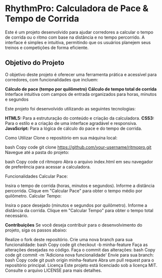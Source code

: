 # RhythmPro: Calculadora de Pace & Tempo de Corrida
Este é um projeto desenvolvido para ajudar corredores a calcular o tempo de corrida ou o ritmo com base na distância e no tempo percorrido. A interface é simples e intuitiva, permitindo que os usuários planejem seus treinos e competições de forma eficiente.

## Objetivo do Projeto
O objetivo deste projeto é oferecer uma ferramenta prática e acessível para corredores, com funcionalidades que incluem:

**Cálculo de pace (tempo por quilômetro)**
**Cálculo de tempo total de corrida**
Interface intuitiva com campos de entrada organizados para horas, minutos e segundos

Este projeto foi desenvolvido utilizando as seguintes tecnologias:

**HTML5:** Para a estruturação do conteúdo e criação da calculadora.
**CSS3:** Para o estilo e a criação de uma interface agradável e responsiva.
**JavaScript:** Para a lógica de cálculo do pace e do tempo de corrida.

Como Utilizar
Clone o repositório em sua máquina local:

bash
Copy code
git clone https://github.com/your-username/ritmopro.git
Navegue até a pasta do projeto:

bash
Copy code
cd ritmopro
Abra o arquivo index.html em seu navegador de preferência para acessar a calculadora.

Funcionalidades
Calcular Pace:

Insira o tempo de corrida (horas, minutos e segundos).
Informe a distância percorrida.
Clique em "Calcular Pace" para obter o tempo médio por quilômetro.
Calcular Tempo:

Insira o pace desejado (minutos e segundos por quilômetro).
Informe a distância da corrida.
Clique em "Calcular Tempo" para obter o tempo total necessário.

**Contribuições**
Se você deseja contribuir para o desenvolvimento do projeto, siga os passos abaixo:

Realize o fork deste repositório.
Crie uma nova branch para sua funcionalidade:
bash
Copy code
git checkout -b minha-feature
Faça as alterações desejadas no código.
Faça o commit das alterações:
bash
Copy code
git commit -m 'Adiciona nova funcionalidade'
Envie para sua branch:
bash
Copy code
git push origin minha-feature
Abra um pull request para o repositório principal.
Licença
Este projeto está licenciado sob a licença MIT. Consulte o arquivo LICENSE para mais detalhes.
